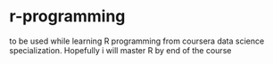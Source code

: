 # r-programming
to be used while learning R programming from coursera data science specialization. Hopefully i will master R by end of the course


